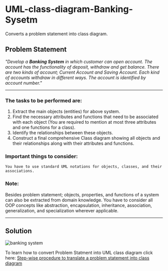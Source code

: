 # UML-class-diagram-Banking-Sysetm
Converts a problem statement into class diagram.
## Problem Statement
*"Develop a **Banking System** in which customer can open account. The account has the functionality of deposit, withdraw and get balance. There are two kinds of account; Current Account and Saving Account. Each kind of accounts withdraw in different ways. The account is identified by account number."*

---
### The tasks to be performed are:
1.	Extract the main objects (entities) for above system.
2.	Find the necessary attributes and functions that need to be associated with each object (You are required to mention at most three attributes and one functions for a class).
3.	Identify the relationships between these objects.
4.	Construct a final comprehensive Class diagram showing all objects and their relationships along with their attributes and functions.

### Important things to consider:
    You have to use standard UML notations for objects, classes, and their associations.

### Note:
Besides problem statement; objects, properties, and functions of a system can also be extracted from domain knowledge. You have to consider all OOP concepts like abstraction, encapsulation, inheritance, association, generalization, and specialization wherever applicable.

---
## Solution
![banking system](https://user-images.githubusercontent.com/41892175/46243798-2c7e6c80-c40a-11e8-8868-c29e84472435.jpg)

To learn how to convert Problem Statment into UML class diagram click here: [Step-wise procedure to translate a problem statement into class diagram](https://github.com/saif86/Object-Oriented-Modeling---Graphic-Editor)

